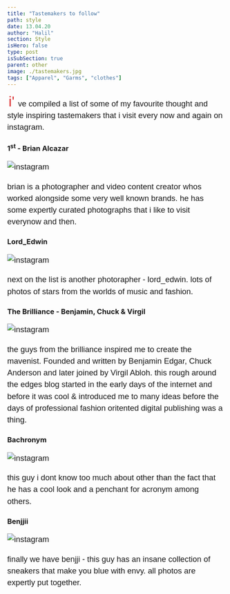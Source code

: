 ```yaml
---
title: "Tastemakers to follow"
path: style
date: 13.04.20
author: "Halil"
section: Style
isHero: false
type: post
isSubSection: true
parent: other
image: ./tastemakers.jpg
tags: ["Apparel", "Garms", "clothes"]
---
```

<style>

@import url('https://fonts.googleapis.com/css2?family=Marck+Script&display=swap');
@import url('https://fonts.googleapis.com/css2?family=Lato:ital,wght@0,400;0,700;1,400;1,700&display=swap');
@import url('https://fonts.googleapis.com/css2?family=Changa&display=swap');

p:first-of-type:first-letter {
    font-size: 1.75rem;
    color: rgb(219, 51, 52);
    padding-top: 30px;
    padding-right: 8px;
    padding-left: 3px
}

p {
    font-size: 0.9rem;
    line-height: 1.85rem;
    font-family: 'Lato', sans-serif;
}

ul > li {
    font-size: 0.9rem;
    line-height: 1.45rem;
    letter-spacing: 0.025rem;
    font-family: 'Lato', sans-serif;
}

h4 {
    font-family: Arial, Helvetica, sans-serif;
    font-size: 1.4rem;
    letter-spacing: 0.005rem;
    color: #000000
    padding: 0;
    margin: 10px 0 30px 0;
}

@media (min-width: 768px) {

    p:first-of-type:first-letter {
        font-size: 2.1rem;
        color: rgb(219, 51, 52);
        padding-top: 30px;
        padding-right: 8px;
        padding-left: 3px;
    }

    p {
        font-size: 1.15rem;
        line-height: 1.7rem;
        font-family: 'Nunito', sans-serif;sans-serif;
    }

    ul > li {
        font-size: 1.05rem;
        line-height: 1.55rem;
        font-family: 'Nunito', sans-serif;sans-serif;
    }

    h4 {
        font-size: 1.8rem;
    }
}

@media (min-width: 1024px) {

    div > .gatsby-resp-iframe-wrapper {
        width: 55%;
        padding-bottom: 85% !important;
        margin: 0 auto;
    }

    iframe {
        height: 100% !important;
    }

    p:first-of-type:first-letter {
        font-size: 2.1rem;
        color: rgb(219, 51, 52);
        padding-top: 30px;
        padding-right: 8px;
        padding-left: 3px;
    }

    p {
        font-size: 1.15rem;
        line-height: 1.7rem;
        font-family: 'Nunito', sans-serif;sans-serif;
    }

    ul > li {
        font-size: 1.05rem;
        line-height: 1.55rem;
        font-family: 'Nunito', sans-serif;sans-serif;
    }

    h4 {
        font-size: 2rem;
    }
}

</style>

i've compiled a list of some of my favourite thought and style inspiring tastemakers that i visit every
now and again on instagram.

### 1<sup>st</sup> - Brian Alcazar

![instagram](BvGDMqoD5Hd)

brian is a photographer and video content creator whos worked alongside some very well known brands. 
he has some expertly curated photographs that i like to visit everynow and then. 	

### Lord_Edwin

![instagram](9uo0ZRotpD)

<!-- ![instagram](Bb-VOXYhIyP) -->


next on the list is another photorapher - lord_edwin. 
lots of photos of stars from the worlds of music and fashion.

### The Brilliance - Benjamin, Chuck & Virgil

<!-- ![instagram](BZ4odR0F5bK) -->

![instagram](BW3gMeKlC6i)

the guys from the brilliance inspired me to create the mavenist.
Founded and written by Benjamin Edgar, Chuck Anderson and later joined by Virgil Abloh.
this rough around the edges blog started in the early days of the internet and before it was cool & 
introduced me to many ideas before the days of professional fashion oritented digital publishing was a thing.

### Bachronym

![instagram](BedxaLSnRDY)

this guy i dont know too much about other than the fact that he has a cool look and a penchant for acronym
among others.

### Benjjii

![instagram](B7kJSSAHce9)

finally we have benjji - this guy has an insane collection of sneakers that make you blue with envy.
all photos are expertly put together.